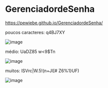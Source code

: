 # GerenciadordeSenha

https://pewiebe.github.io/GerenciadordeSenha/

poucos caracteres: q4BJ7XY

![image](https://user-images.githubusercontent.com/118542381/236821746-d12306e6-de79-4108-8c6e-7401af77756c.png)

médio: UaDZ85 w<9$Tn

![image](https://user-images.githubusercontent.com/118542381/236821694-764ec7e8-c12d-4caf-be57-cbd6383e4700.png)

muitos: lSVrc|W.5!(n+JI[# Z6%1}UF)

![image](https://user-images.githubusercontent.com/118542381/236821640-b382c6db-fba5-4223-a724-bd749132331e.png)
